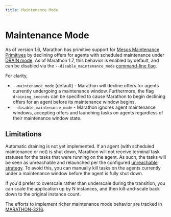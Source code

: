 ```yaml
---
title: Maintenance Mode
---
```


# Maintenance Mode

As of version 1.6, Marathon has primitive support for [Mesos Maintenance Primitives](http://mesos.apache.org/documentation/latest/maintenance/) by declining offers for agents with scheduled maintenance under [DRAIN mode](http://mesos.apache.org/documentation/latest/maintenance/#how-does-it-work). As of Marathon 1.7, this behavior is enabled by default, and can be disabled via the `--disable_maintenance_mode` [command-line flag](./command-line-flags.html).

For clarity,

- `--maintenance_mode` (default) - Marathon will decline offers for agents currently undergoing a maintenance window. Furthermore, the flag `draining_seconds` can be specified to cause Marathon to begin declining offers for an agent before its maintenance window begins.
- `--disable_maintenance_mode` - Marathon ignores agent maintenance windows, accepting offers and launching tasks on agents regardless of their maintenance window state.

## Limitations

Automatic draining is not yet implemented. If an agent (with scheduled maintenance or not) is shut down, Marathon will not receive terminal task statuses for the tasks that were running on the agent. As such, the tasks will be seen as unreachable and relaunched per the configured [unreachable strategy](./unreachable.html). To avoid this, you can manually kill tasks on the agents currently under a maintenance window before the agent is fully shut down.

If you'd prefer to overscale rather than underscale during the transition, you can scale the application up by N instances, and then kill-and-scale back down to the original instance count.

The efforts to implement richer maintenance mode behavior are tracked in [MARATHON-3216](https://jira.mesosphere.com/browse/MARATHON-3216).
